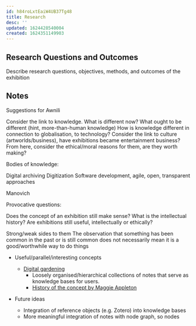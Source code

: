 ```yaml
---
id: h84roLxtEaiW4UB37Tg48
title: Research
desc: ''
updated: 1624428540004
created: 1624351149903
---
```


## Research Questions and Outcomes

Describe research questions, objectives, methods, and outcomes of the exhibition

## Notes

Suggestions for Awnili

Consider the link to knowledge. What is different now? What ought to be different (hint, more-than-human knowledge)
How is knowledge different in connection to globalisation, to technology?
Consider the link to culture (artworlds/business), have exhibitions became entertainment business?
From here, consider the ethical/moral reasons for them, are they worth making?

Bodies of knowledge:

Digital archiving
Digitization
Software development, agile, open, transparent approaches

Manovich

Provocative questions:

Does the concept of an exhibition still make sense? What is the intellectual history?
Are exhibitions still useful, intellectually or ethically?

Strong/weak sides to them
The observation that something has been common in the past or is still common does not necessarily mean it is a good/worthwhile way to do things

* Useful/parallel/interesting concepts
  * [Digital gardening](https://github.com/MaggieAppleton/digital-gardeners)
    * Loosely organised/hierarchical collections of notes that serve as knowledge bases for users.
    * [History of the concept by Maggie Appleton](https://maggieappleton.com/garden-history)

* Future ideas
  * Integration of reference objects (e.g. Zotero) into knowledge bases
  * More meaningful integration of notes with node graph, so nodes 
